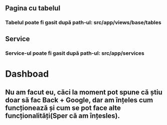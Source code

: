 ## Pagina cu tabelul

### Tabelul poate fi gasit după path-ul: src/app/views/base/tables

## Service

### Service-ul poate fi gasit după path-ul: src/app/services

# Dashboad

## Nu am facut eu, căci la moment pot spune că știu doar să fac Back + Google, dar am înțeles cum funcționează și cum se pot face alte funcționalități(Sper că am înțesles). 

